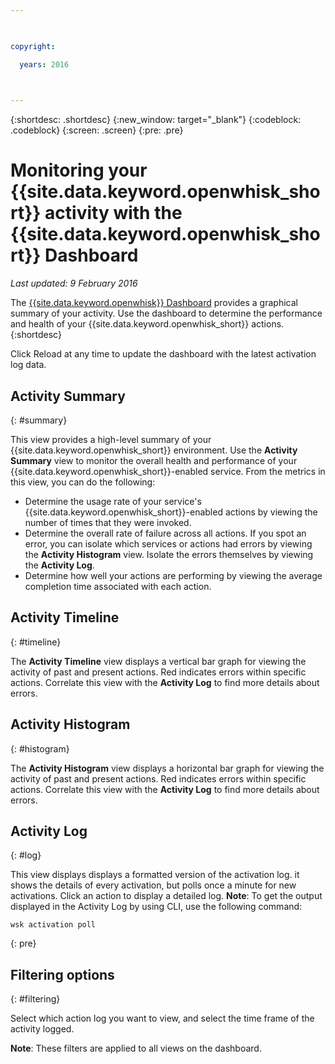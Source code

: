 ```yaml
---

 

copyright:

  years: 2016

 

---
```


{:shortdesc: .shortdesc}
{:new_window: target="_blank"}
{:codeblock: .codeblock}
{:screen: .screen}
{:pre: .pre}

# Monitoring your {{site.data.keyword.openwhisk_short}} activity with the {{site.data.keyword.openwhisk_short}} Dashboard
*Last updated: 9 February 2016*

The [{{site.data.keyword.openwhisk}} Dashboard](https://{DomainName}/whisk/dashboard/) provides a graphical summary of your activity. Use the dashboard to determine the performance and health of your {{site.data.keyword.openwhisk_short}} actions. 
{:shortdesc}

Click Reload at any time to update the dashboard with the latest activation log data.

## Activity Summary
{: #summary}

This view provides a high-level summary of your {{site.data.keyword.openwhisk_short}} environment. Use the **Activity Summary** view to monitor the overall health and performance of your {{site.data.keyword.openwhisk_short}}-enabled service. From the metrics in this view, you can do the following:
* Determine the usage rate of your service's {{site.data.keyword.openwhisk_short}}-enabled actions by viewing the number of times that they were invoked.
* Determine the overall rate of failure across all actions. If you spot an error, you can isolate which services or actions had errors by viewing the **Activity Histogram** view. Isolate the errors themselves by viewing the **Activity Log**.
* Determine how well your actions are performing by viewing the average completion time associated with each action. 

<!-- For tips on improving performance, see troubleshooting? -->

## Activity Timeline
{: #timeline}

The **Activity Timeline** view displays a vertical bar graph for viewing the activity of past and present actions. Red indicates errors within specific actions. Correlate this view with the **Activity Log** to find more details about errors.

## Activity Histogram
{: #histogram}

The **Activity Histogram** view displays a horizontal bar graph for viewing the activity of past and present actions. Red indicates errors within specific actions. Correlate this view with the **Activity Log** to find more details about errors.

## Activity Log
{: #log}

This view displays displays a formatted version of the activation log. it shows the details of every activation, but polls once a minute for new activations. Click an action to display a detailed log. 
**Note**: To get the output displayed in the Activity Log by using CLI, use the following command: 

  ```
  wsk activation poll
  ```
  {: pre} 

## Filtering options
{: #filtering}

Select which action log you want to view, and select the time frame of the activity logged. 

**Note**: These filters are applied to all views on the dashboard.
